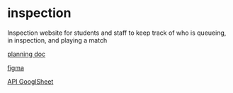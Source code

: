# inspection
Inspection website for students and staff to keep track of who is queueing, in inspection, and playing a match

[planning doc](https://docs.google.com/document/d/13TkMgo7Zc_Dc7oA6K2fa1px_Gs3KToft_ut0rrEtOJU/edit)

[figma](https://www.figma.com/file/51vYqtcdm1tFntm0tgnYwL/Inspection?t=pOCZxkPrTl1bEM18-)

[API GooglSheet](https://docs.google.com/spreadsheets/d/1EFGPYQuHY-vyi8J_P5XpOEQH-1U4FmjnfXKyFBuE7Wc/edit#gid=0)
